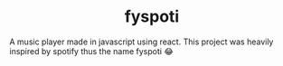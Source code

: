 <h1 align=center>
  fyspoti
</h1>

A music player made in javascript using react. This project was heavily inspired by spotify thus the name fyspoti 😂
